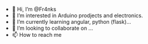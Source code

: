 - 👋 Hi, I’m @Fr4nks
- 👀 I’m interested in Arduino prodjects and electronics. 
- 🌱 I’m currently learning angular, python (flask)...
- 💞️ I’m looking to collaborate on ...
- 📫 How to reach me

<!---
Fr4nks/Fr4nks is a ✨ special ✨ repository because its `README.md` (this file) appears on your GitHub profile.
You can click the Preview link to take a look at your changes.
--->
